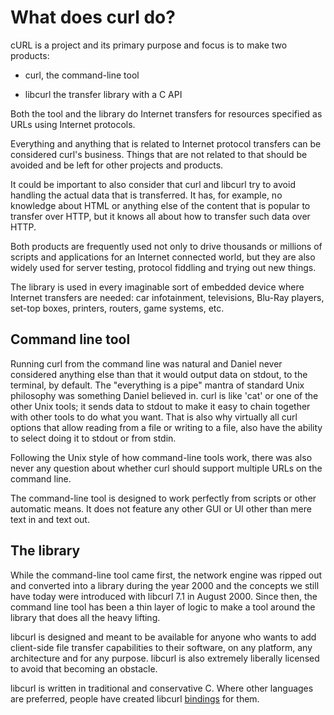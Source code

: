 # What does curl do?

cURL is a project and its primary purpose and focus is to make two products:

- curl, the command-line tool

- libcurl the transfer library with a C API

Both the tool and the library do Internet transfers for resources specified as
URLs using Internet protocols.

Everything and anything that is related to Internet protocol transfers can be
considered curl's business. Things that are not related to that should be
avoided and be left for other projects and products.

It could be important to also consider that curl and libcurl try to avoid
handling the actual data that is transferred. It has, for example, no knowledge
about HTML or anything else of the content that is popular to transfer over
HTTP, but it knows all about how to transfer such data over HTTP.

Both products are frequently used not only to drive thousands or millions of
scripts and applications for an Internet connected world, but they are also
widely used for server testing, protocol fiddling and trying out new things.

The library is used in every imaginable sort of embedded device where Internet
transfers are needed: car infotainment, televisions, Blu-Ray players, set-top
boxes, printers, routers, game systems, etc.

## Command line tool

Running curl from the command line was natural and Daniel never considered
anything else than that it would output data on stdout, to the terminal, by
default. The "everything is a pipe" mantra of standard Unix philosophy was
something Daniel believed in. curl is like 'cat' or one of the other Unix tools;
it sends data to stdout to make it easy to chain together with other tools to do
what you want. That is also why virtually all curl options that allow reading from
a file or writing to a file, also have the ability to select doing it to stdout
or from stdin.

Following the Unix style of how command-line tools work, there was also never
any question about whether curl should support multiple URLs on the command line.

The command-line tool is designed to work perfectly from scripts or other
automatic means. It does not feature any other GUI or UI other than mere text
in and text out.

## The library

While the command-line tool came first, the network engine was ripped out and
converted into a library during the year 2000 and the concepts we still have
today were introduced with libcurl 7.1 in August 2000. Since then, the command
line tool has been a thin layer of logic to make a tool around the
library that does all the heavy lifting.

libcurl is designed and meant to be available for anyone who wants to add
client-side file transfer capabilities to their software, on any platform, any
architecture and for any purpose. libcurl is also extremely liberally licensed
to avoid that becoming an obstacle.

libcurl is written in traditional and conservative C. Where other languages
are preferred, people have created libcurl [bindings](../bindings/README.md)
for them.
